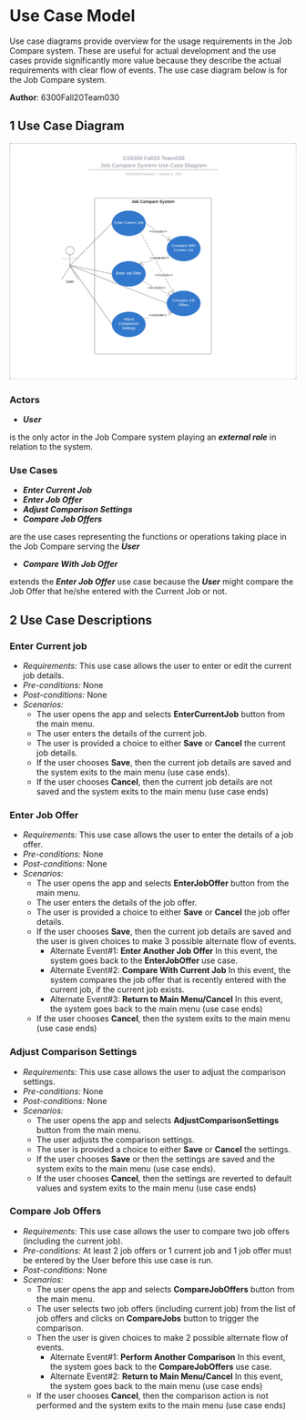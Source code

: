 # Use Case Model

Use case diagrams provide overview for the usage requirements in the Job Compare system. These are useful for actual development and the use cases provide significantly more value because they describe the actual requirements with clear flow of events. The use case diagram below is for the Job Compare system.

**Author**: 6300Fall20Team030

## 1 Use Case Diagram
![Use Case Diagram](Images/usecasediagram.png)

### Actors
  - ***User***

  is the only actor in the Job Compare system playing an ***external role*** in relation to the system.

### Use Cases
  - ***Enter Current Job***
  - ***Enter Job Offer***
  - ***Adjust Comparison Settings***
  - ***Compare Job Offers***

  are the use cases representing the functions or operations taking place in the Job Compare serving the ***User***
  - ***Compare With Job Offer***

  extends the ***Enter Job Offer*** use case because the ***User*** might compare the Job Offer that he/she entered with the Current Job or not.

## 2 Use Case Descriptions

### Enter Current job
- *Requirements:* This use case allows the user to enter or edit the current job details.
- *Pre-conditions:* None
- *Post-conditions:* None
- *Scenarios:*
  - The user opens the app and selects **EnterCurrentJob** button from the main menu.
  - The user enters the details of the current job.
  - The user is provided a choice to either **Save** or **Cancel** the current job details.
  - If the user chooses **Save**, then the current job details are saved and the system exits to the main menu (use case ends).
  - If the user chooses **Cancel**, then the current job details are not saved and the system exits to the main menu (use case ends)

### Enter Job Offer
- *Requirements:* This use case allows the user to enter the details of a job offer.
- *Pre-conditions:* None
- *Post-conditions:* None
- *Scenarios:*
  - The user opens the app and selects **EnterJobOffer** button from the main menu.
  - The user enters the details of the job offer.
  - The user is provided a choice to either **Save** or **Cancel** the job offer details.
  - If the user chooses **Save**, then the current job details are saved and the user is given choices to make 3 possible alternate flow of events.
    - Alternate Event#1: **Enter Another Job Offer**
      In this event, the system goes back to the **EnterJobOffer** use case.
    - Alternate Event#2: **Compare With Current Job**
      In this event, the system compares the job offer that is recently entered with the current job, if the current job exists.
    - Alternate Event#3: **Return to Main Menu/Cancel**
      In this event, the system goes back to the main menu (use case ends)
  - If the user chooses **Cancel**, then the system exits to the main menu (use case ends)

### Adjust Comparison Settings
- *Requirements:* This use case allows the user to adjust the comparison settings.
- *Pre-conditions:* None
- *Post-conditions:* None
- *Scenarios:*
  - The user opens the app and selects **AdjustComparisonSettings** button from the main menu.
  - The user adjusts the comparison settings.
  - The user is provided a choice to either **Save** or **Cancel** the settings.
  - If the user chooses **Save** or then the settings are saved and the system exits to the main menu (use case ends).
  - If the user chooses **Cancel**, then the settings are reverted to default values and system exits to the main menu (use case ends)

### Compare Job Offers
- *Requirements:* This use case allows the user to compare two job offers (including the current job).
- *Pre-conditions:* At least 2 job offers or 1 current job and 1 job offer must be entered by the User before this use case is run.
- *Post-conditions:* None
- *Scenarios:*
  - The user opens the app and selects **CompareJobOffers** button from the main menu.
  - The user selects two job offers (including current job) from the list of job offers and clicks on **CompareJobs** button to trigger the comparison.
  - Then the user is given choices to make 2 possible alternate flow of events.
    - Alternate Event#1: **Perform Another Comparison**
      In this event, the system goes back to the **CompareJobOffers** use case.
    - Alternate Event#2: **Return to Main Menu/Cancel**
      In this event, the system goes back to the main menu (use case ends)
  - If the user chooses **Cancel**, then the comparison action is not performed and the system exits to the main menu (use case ends)
